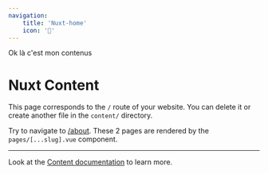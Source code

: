 ```yaml
---
navigation:
    title: 'Nuxt-home'
    icon: '🏡'
---
```


Ok là c'est mon contenus

# Nuxt Content

This page corresponds to the `/` route of your website. You can delete it or create another file in the `content/` directory.

Try to navigate to [/about](/about). These 2 pages are rendered by the `pages/[...slug].vue` component.



---

Look at the [Content documentation](https://content.nuxtjs.org/) to learn more.
